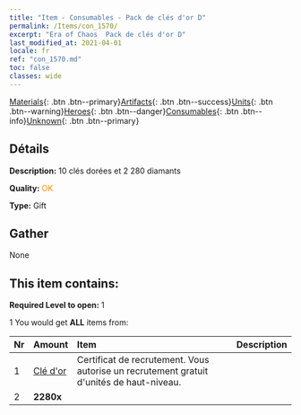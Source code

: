 ```yaml
---
title: "Item - Consumables - Pack de clés d'or D"
permalink: /Items/con_1570/
excerpt: "Era of Chaos  Pack de clés d'or D"
last_modified_at: 2021-04-01
locale: fr
ref: "con_1570.md"
toc: false
classes: wide
---
```

 [Materials](/fr/Items/){: .btn .btn--primary}[Artifacts](/fr/Items/Artifacts/){: .btn .btn--success}[Units](/fr/Items/Units/){: .btn .btn--warning}[Heroes](/fr/Items/Heroes/){: .btn .btn--danger}[Consumables](/fr/Items/Consumables/){: .btn .btn--info}[Unknown](/fr/Items/Unknown/){: .btn .btn--primary}

## Détails
 **Description:** 10 clés dorées et 2 280 diamants

 **Quality:** <span style="color: #FF8C00">OK</span>

 **Type:** Gift

## Gather

  None

## This item contains:

 **Required Level to open:** 1

 1 You would get **ALL** items  from:

  | Nr | Amount |     Item    | Description |
  |:---|:-------|:------------|:-----------:|
  | 1 | [Clé d'or](/fr/Items/con_783/) | Certificat de recrutement. Vous autorise un recrutement gratuit d'unités de haut-niveau. | 
  | 2 |  **2280x** | <i class="fas fa-gem"/> |  | 
